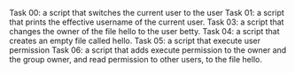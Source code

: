 Task 00: a script that switches the current user to the user
Task 01: a script that prints the effective username of the current user.
Task 03: a script that changes the owner of the file hello to the user betty.
Task 04: a script that creates an empty file called hello.
Task 05: a script that execute user permission
Task 06:  a script that adds execute permission to the owner and the group owner, and read permission to other users, to the file hello.
